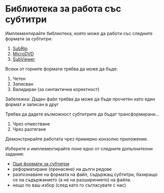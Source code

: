 # Библиотека за работа със субтитри

Имплементирайте библиотека, която може да работи със следните формати за субтитри:

1. [SubRip](http://en.wikipedia.org/wiki/SubRip)
2. [MicroDVD](http://en.wikipedia.org/wiki/MicroDVD)
3. [SubViewer](http://en.wikipedia.org/wiki/SubViewer)

Всеки от горните формати трябва да може да бъде:

1. Четен
2. Записван
3. Валидиран (за синтактична коректност)

Забележка: Даден файл трябва да може да бъде прочетен като един формат и записан в друг

Трябва да дадете възможност субтитрите да бъдат трансформирани...

1. Чрез отместване
2. Чрез разтягане

Демонстрирайте работата чрез примерно конзолно приложение.

Изберете и имплементирайте поне едно от следните допълнителни задания:

* [Още формати за субтитри](http://en.wikipedia.org/wiki/Subtitle_%28captioning%29#For_software_video_players)
* реформатиране (пренасяне) на дълги редове
* разпознаване на формата на файл, съдържащ субтитри, базиращо се на съдържанието (а не на разширението) на файла.
* нещо по ваш избор (след като го съгласувате с нас)